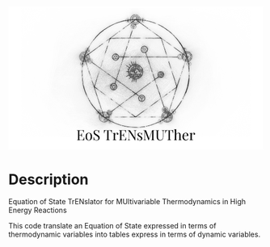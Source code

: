 ![Alt text](/image/Cover.png?raw=true "Optional Title")

# Description 
Equation of State TrENslator for MUltivariable Thermodynamics in High Energy Reactions

This code translate an Equation of State expressed in terms of thermodynamic variables 
into tables express in terms of dynamic variables. 
